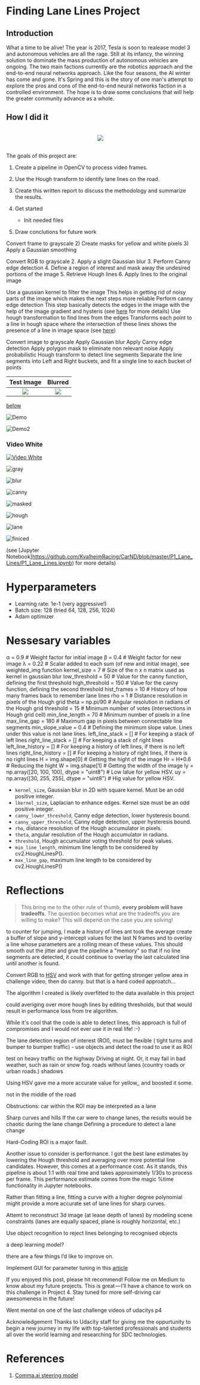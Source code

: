 # Finding Lane Lines Project

## Introduction

What a time to be alive! The year is 2017, Tesla is soon to realease model 3 and autonomous vehicles are all the rage. Still at its infancy, the winning solution to dominate the mass production of autonomous vehicles are ongoing. 
The two main factions currently are the robotics approach and the end-to-end neural networks approach. Like the four seasons, the AI winter has come and gone. It's Spring and this is the story of one man's attempt to explore the pros and cons of the end-to-end neural networks faction in a controlled environment. The hope is to draw some conclusions that will help the greater community advance as a whole.

## How I did it

<div align="center">
   <br>
  <img src="./images/sim_image.png"><br><br>
</div>

The goals of this project are:

1. Create a pipeline in OpenCV to process video frames.
2. Use the Hough transform to identify lane lines on the road.
3. Create this written report to discuss the methodology and summarize the results.

1. Get started
   * Init needed files
2. Draw conclutions for future work

 Convert frame to grayscale
2) Create masks for yellow and white pixels
3) Apply a Gaussian smoothing

Convert RGB to grayscale
2. Apply a slight Gaussian blur
3. Perform Canny edge detection
4. Define a region of interest and mask away the undesired portions of the image
5. Retrieve Hough lines 
6. Apply lines to the original image

Use a gaussian kernel to filter the image
This helps in getting rid of noisy parts of the image which makes the next steps more reliable
Perform canny edge detection
This step basically detects the edges in the image with the help of the image gradient and hysteris (see [here](https://en.wikipedia.org/wiki/Canny_edge_detector) for more details)
Use hough transformation to find lines from the edges
Transforms each point to a line in hough space where the intersection of these lines shows the presence of a line in image space (see [here](https://en.wikipedia.org/wiki/Hough_transform))

Convert image to grayscale
Apply Gaussian blur
Apply Canny edge detection
Apply polygon mask to eliminate non relevant noise
Apply probabilistic Hough transform to detect line segments
Separate the line segments into Left and Right buckets, and fit a single line to each bucket of points

Test Image             |  Blurred
:-------------------------:|:-------------------------:
![](https://github.com/CYHSM/carnd/blob/master/CarND-LaneLines-P1/test_images/pipeline/original.jpg?raw=true)  |  ![](https://github.com/CYHSM/carnd/blob/master/CarND-LaneLines-P1/test_images/pipeline/blur.jpg?raw=true)



[below](WRITEUP.md#drawing-lines)

![Demo](https://github.com/KvalheimRacing/CarND/blob/master/P1_Lane_Lines/test_videos_output/solidWhiteRight.gif)

![Demo2](https://github.com/KvalheimRacing/CarND/blob/master/P1_Lane_Lines/test_videos_output/solidYellowLeft.gif)

### Video White
[![Video White](https://github.com/KvalheimRacing/CarND/blob/master/P1_Lane_Lines/test_videos_output/solidWhiteRight.gif)](https://youtu.be/bajgiQuEc38)

![gray](https://github.com/KvalheimRacing/CarND/blob/master/P1_Lane_Lines/test_images_output/Processed_gray_img_solidYellowLeft.jpg)

![blur](https://github.com/KvalheimRacing/CarND/blob/master/P1_Lane_Lines/test_images_output/Processed_blur_img_solidYellowLeft.jpg)

![canny](https://github.com/KvalheimRacing/CarND/blob/master/P1_Lane_Lines/test_images_output/Processed_edge_img_solidYellowLeft.jpg)

![masked](https://github.com/KvalheimRacing/CarND/blob/master/P1_Lane_Lines/test_images_output/Processed_maskd_img_solidYellowLeft.jpg)

![hough](https://github.com/KvalheimRacing/CarND/blob/master/P1_Lane_Lines/test_images_output/Processed_hough_img_solidYellowLeft.jpg)

![lane](https://github.com/KvalheimRacing/CarND/blob/master/P1_Lane_Lines/test_images_output/Processed_lane_img_solidYellowLeft.jpg)

![finiced](https://github.com/KvalheimRacing/CarND/blob/master/P1_Lane_Lines/test_images_output/Processed_solidYellowLeft.jpg)


(see [Jupyter Notebook]https://github.com/KvalheimRacing/CarND/blob/master/P1_Lane_Lines/P1_Lane_Lines.ipynb) for more details)

# Hyperparameters

* Learning rate: 1e-1 (very aggressive!)
* Batch size: 128 (tried 64, 128, 256, 1024)
* Adam optimizer

# Nessesary variables
α = 0.9                 # Weight factor for initial image
β = 0.4                 # Weight factor for new image
λ = 0.22                # Scalar added to each sum (of new and initial image), see weighted_img function
kernel_size = 7         # Size of the n x n matrix used as kernel in gaussian blur
low_threshold = 50      # Value for the canny function, defining the first threshold
high_threshold = 150    # Value for the canny function, defining the second threshold
hist_frames = 10        # History of how many frames back to remember lane lines
rho = 1                 # Distance resolution in pixels of the Hough grid
theta = np.pi/90        # Angular resolution in radians of the Hough grid
threshold = 15          # Minimum number of votes (intersections in Hough grid cell)
min_line_length = 70    # Minimum number of pixels in a line
max_line_gap = 180      # Maximum gap in pixels between connectable line segments
min_slope_value = 0.4   # Defining the minimum slope value. Lines under this value is not lane lines.
left_line_stack = []    # For keeping a stack of left lines
right_line_stack = []   # For keeping a stack of right lines
left_line_history = []  # For keeping a history of left lines, if there is no left lines
right_line_history = [] # For keeping a history of right lines, if there is no right lines
H = img.shape[0]        # Getting the hight of the image
Hr = H*0.6              # Reducing the hight
W = img.shape[1]        # Getting the width of the image
ly = np.array([20, 100, 100], dtype = "uint8") # Low lalue for yellow HSV.
uy = np.array([30, 255, 255], dtype = "uint8") # Hig value for yellow HSV.

- `kernel_size`, Gaussian blur in 2D with square kernel. Must be an odd positive integer.
- `lkernel_size`, Laplacian to enhance edges. Kernel size must be an odd positive integer.
- `canny_lower_threshold`, Canny edge detection, lower hysteresis bound.
- `canny_upper_threshold`, Canny edge detection, upper hysteresis bound.
- `rho`, distance resolution of the Hough accumulator in pixels.
- `theta`, angular resolution of the Hough accumulator in radians.
- `threshold`, Hough accumulator voting threshold for peak values.
- `min_line_length`, minimum line length to be considered by cv2.HoughLinesP().
- `max_line_gap`, maximum line length to be considered by cv2.HoughLinesP()

# Reflections

> This bring me to the other rule of thumb, **every problem will have tradeoffs**. The question becomes what are the tradeoffs you are willing to make? This will depend on the case you are solving!

to counter for jumping, I made a history of lines ant took the average
create a buffer of slope and y-intercept values for the last N frames and to overlay a line whose parameters are a rolling mean of these values. This should smooth out the jitter and give the pipeline a "memory" so that if no line segments are detected, it could continue to overlay the last calculated line until another is found.

Convert RGB to [HSV](https://en.wikipedia.org/wiki/HSL_and_HSV) and work with that for getting stronger yellow area in challenge video, then do canny. but that is a hard coded approatch...  

The algorithm I created is likely overfitted to the data available in this project

could averiging over more hough lines by editing thresholds, but that would result in performance loss from tre algorithm.

While it's cool that the code is able to detect lines, this approach is full of compromises and I would not ever use it in real life! :-)


The lane detection region of interest (ROI), must be flexible ( tight turns and bumper to bumper traffic) - use objects and detect the road to use it as ROI

test on heavy traffic on the highway
Driving at night.
Or, it may fail in bad weather, such as rain or snow fog. 
roads without lanes (country roads or urban roads.)
shadows

Using HSV gave me a more accurate value for yellow,, and boosted it some.

not in the middle of the road


Obstructions: car within the ROI may be interpreted as a lane 

Sharp curves and hills 
If the car were to change lanes,  the results would be chaotic during the lane change
Defining a procedure to detect a lane change 

Hard-Coding ROI is a major fault.

Another issue to consider is performance. I got the best lane estimates by lowering the Hough threshold and averaging over more potential line candidates. However, this comes at a performance cost. As it stands, this pipeline is about 1:1 with real time and takes approximately 1/30s to process per frame. This performance estimate comes from the magic %time functionality in Jupyter notebooks.

Rather than fitting a line, fitting a curve with a higher degree polynomial might provide a more accurate set of lane lines for sharp curves.

Attemt to reconstruct 3d image (at lease depth of lanes) by modeling scene constraints (lanes are equally spaced, plane is roughly horizontal, etc.)

Use object recognition to reject lines belonging to recognised objects 

a deep learning model?

there are a few things I’d like to improve on.

Implement GUI for parameter tuning in this [article](https://medium.com/@maunesh/finding-the-right-parameters-for-your-computer-vision-algorithm-d55643b6f954)

If you enjoyed this post, please hit recommend! Follow me on Medium to know about my future projects.
This is great — I’ll have a chance to work on this challenge in Project 4.
Stay tuned for more self-driving car awesomeness in the future!

Went mental on one of the last challenge videos of udacitys p4

Acknowledgement
Thanks to Udacity staff for giving me the oppurtunity to begin a new journey in my life with top-talented professionals and students all over the world learning and researching for SDC technologies.


# References
1. [Comma.ai steering model](https://github.com/commaai/research/blob/master/train_steering_model.py)
